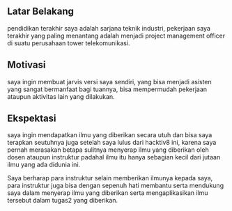 [//]: # (Ceritakan sedikit tentang latar belakangmu seperti pendidikan terakhir atau pekerjaan sebelumnya)
## Latar Belakang
pendidikan terakhir saya adalah sarjana teknik industri, pekerjaan saya terakhir yang paling menantang adalah menjadi project management officer di suatu perusahaan tower telekomunikasi.

[//]: # (Motivasi apa yang mendorongmu untuk ikut program coding bootcamp di Hacktiv8?)
## Motivasi
saya ingin membuat jarvis versi saya sendiri, yang bisa menjadi asisten yang sangat bermanfaat bagi tuannya, bisa mempermudah pekerjaan ataupun aktivitas lain yang dilakukan.

[//]: # (Beri tahu kami, apa yang ingin kamu dapatkan di Hacktiv8 dan apa yang ingin kamu capai setelah lulus dari sini?)
## Ekspektasi
saya ingin mendapatkan ilmu yang diberikan secara utuh dan bisa saya terapkan seutuhnya juga setelah saya lulus dari hacktiv8 ini, karena saya pernah merasakan betapa sulitnya menyerap ilmu yang diberikan oleh dosen ataupun instruktur padahal ilmu itu hanya sebagian kecil dari jutaan ilmu yang ada didunia ini.

[//]: # (Apakah ada hal lain yang ingin disampaikan? Bila ada, kamu bebas untuk menuliskannya)
Saya berharap para instruktur selain memberikan ilmunya kepada saya, para instruktur juga bisa dengan sepenuh hati membantu serta mendukung saya dalam menyerap ilmu yang diberikan serta mengaplikasikan ilmu tersebut dalam tugas2 yang diberikan.